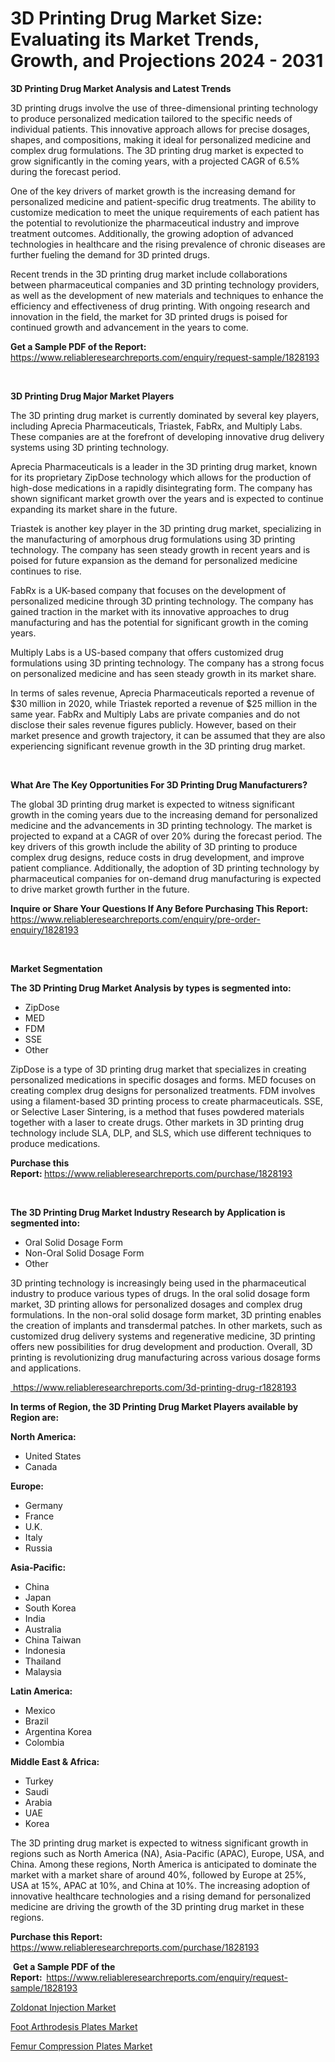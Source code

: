 <p><h1>3D Printing Drug Market Size: Evaluating its Market Trends, Growth, and Projections 2024 - 2031</h1></p><p><strong>3D Printing Drug Market Analysis and Latest Trends</strong></p>
<p><p>3D printing drugs involve the use of three-dimensional printing technology to produce personalized medication tailored to the specific needs of individual patients. This innovative approach allows for precise dosages, shapes, and compositions, making it ideal for personalized medicine and complex drug formulations. The 3D printing drug market is expected to grow significantly in the coming years, with a projected CAGR of 6.5% during the forecast period.</p><p>One of the key drivers of market growth is the increasing demand for personalized medicine and patient-specific drug treatments. The ability to customize medication to meet the unique requirements of each patient has the potential to revolutionize the pharmaceutical industry and improve treatment outcomes. Additionally, the growing adoption of advanced technologies in healthcare and the rising prevalence of chronic diseases are further fueling the demand for 3D printed drugs.</p><p>Recent trends in the 3D printing drug market include collaborations between pharmaceutical companies and 3D printing technology providers, as well as the development of new materials and techniques to enhance the efficiency and effectiveness of drug printing. With ongoing research and innovation in the field, the market for 3D printed drugs is poised for continued growth and advancement in the years to come.</p></p>
<p><strong>Get a Sample PDF of the Report:&nbsp;</strong> <a href="https://www.reliableresearchreports.com/enquiry/request-sample/1828193">https://www.reliableresearchreports.com/enquiry/request-sample/1828193</a></p>
<p>&nbsp;</p>
<p><strong>3D Printing Drug Major Market Players</strong></p>
<p><p>The 3D printing drug market is currently dominated by several key players, including Aprecia Pharmaceuticals, Triastek, FabRx, and Multiply Labs. These companies are at the forefront of developing innovative drug delivery systems using 3D printing technology.</p><p>Aprecia Pharmaceuticals is a leader in the 3D printing drug market, known for its proprietary ZipDose technology which allows for the production of high-dose medications in a rapidly disintegrating form. The company has shown significant market growth over the years and is expected to continue expanding its market share in the future.</p><p>Triastek is another key player in the 3D printing drug market, specializing in the manufacturing of amorphous drug formulations using 3D printing technology. The company has seen steady growth in recent years and is poised for future expansion as the demand for personalized medicine continues to rise.</p><p>FabRx is a UK-based company that focuses on the development of personalized medicine through 3D printing technology. The company has gained traction in the market with its innovative approaches to drug manufacturing and has the potential for significant growth in the coming years.</p><p>Multiply Labs is a US-based company that offers customized drug formulations using 3D printing technology. The company has a strong focus on personalized medicine and has seen steady growth in its market share.</p><p>In terms of sales revenue, Aprecia Pharmaceuticals reported a revenue of $30 million in 2020, while Triastek reported a revenue of $25 million in the same year. FabRx and Multiply Labs are private companies and do not disclose their sales revenue figures publicly. However, based on their market presence and growth trajectory, it can be assumed that they are also experiencing significant revenue growth in the 3D printing drug market.</p></p>
<p>&nbsp;</p>
<p><strong>What Are The Key Opportunities For 3D Printing Drug Manufacturers?</strong></p>
<p><p>The global 3D printing drug market is expected to witness significant growth in the coming years due to the increasing demand for personalized medicine and the advancements in 3D printing technology. The market is projected to expand at a CAGR of over 20% during the forecast period. The key drivers of this growth include the ability of 3D printing to produce complex drug designs, reduce costs in drug development, and improve patient compliance. Additionally, the adoption of 3D printing technology by pharmaceutical companies for on-demand drug manufacturing is expected to drive market growth further in the future.</p></p>
<p><strong>Inquire or Share Your Questions If Any Before Purchasing This Report:</strong> <a href="https://www.reliableresearchreports.com/enquiry/pre-order-enquiry/1828193">https://www.reliableresearchreports.com/enquiry/pre-order-enquiry/1828193</a></p>
<p>&nbsp;</p>
<p><strong>Market Segmentation</strong></p>
<p><strong>The 3D Printing Drug Market Analysis by types is segmented into:</strong></p>
<p><ul><li>ZipDose</li><li>MED</li><li>FDM</li><li>SSE</li><li>Other</li></ul></p>
<p><p>ZipDose is a type of 3D printing drug market that specializes in creating personalized medications in specific dosages and forms. MED focuses on creating complex drug designs for personalized treatments. FDM involves using a filament-based 3D printing process to create pharmaceuticals. SSE, or Selective Laser Sintering, is a method that fuses powdered materials together with a laser to create drugs. Other markets in 3D printing drug technology include SLA, DLP, and SLS, which use different techniques to produce medications.</p></p>
<p><strong>Purchase this Report:&nbsp;</strong><a href="https://www.reliableresearchreports.com/purchase/1828193">https://www.reliableresearchreports.com/purchase/1828193</a></p>
<p>&nbsp;</p>
<p><strong>The 3D Printing Drug Market Industry Research by Application is segmented into:</strong></p>
<p><ul><li>Oral Solid Dosage Form</li><li>Non-Oral Solid Dosage Form</li><li>Other</li></ul></p>
<p><p>3D printing technology is increasingly being used in the pharmaceutical industry to produce various types of drugs. In the oral solid dosage form market, 3D printing allows for personalized dosages and complex drug formulations. In the non-oral solid dosage form market, 3D printing enables the creation of implants and transdermal patches. In other markets, such as customized drug delivery systems and regenerative medicine, 3D printing offers new possibilities for drug development and production. Overall, 3D printing is revolutionizing drug manufacturing across various dosage forms and applications.</p></p>
<p><a href="https://www.reliableresearchreports.com/3d-printing-drug-r1828193">&nbsp;https://www.reliableresearchreports.com/3d-printing-drug-r1828193</a></p>
<p><strong>In terms of Region, the 3D Printing Drug Market Players available by Region are:</strong></p>
<p>
    <p> <strong> North America: </strong>
        <ul>
            <li>United States</li>
            <li>Canada</li>
        </ul>
        </p> 
    <p> <strong> Europe: </strong>
        <ul>
            <li>Germany</li>
            <li>France</li>
            <li>U.K.</li>
            <li>Italy</li>
            <li>Russia</li>
        </ul>
        </p> 
    <p> <strong> Asia-Pacific: </strong>
        <ul>
            <li>China</li>
            <li>Japan</li>
            <li>South Korea</li>
            <li>India</li>
            <li>Australia</li>
            <li>China Taiwan</li>
            <li>Indonesia</li>
            <li>Thailand</li>
            <li>Malaysia</li>
        </ul>
        </p> 
    <p> <strong> Latin America: </strong>
        <ul>
            <li>Mexico</li>
            <li>Brazil</li>
            <li>Argentina Korea</li>
            <li>Colombia</li>
        </ul>
        </p> 
    <p> <strong> Middle East & Africa: </strong>
        <ul>
            <li>Turkey</li>
            <li>Saudi</li>
            <li>Arabia</li>
            <li>UAE</li>
            <li>Korea</li>
        </ul>
    </p>
    </p>
<p><p>The 3D printing drug market is expected to witness significant growth in regions such as North America (NA), Asia-Pacific (APAC), Europe, USA, and China. Among these regions, North America is anticipated to dominate the market with a market share of around 40%, followed by Europe at 25%, USA at 15%, APAC at 10%, and China at 10%. The increasing adoption of innovative healthcare technologies and a rising demand for personalized medicine are driving the growth of the 3D printing drug market in these regions.</p></p>
<p><strong>Purchase this Report: </strong><a href="https://www.reliableresearchreports.com/purchase/1828193">https://www.reliableresearchreports.com/purchase/1828193</a></p>
<p>&nbsp;<strong>Get a Sample PDF of the Report:&nbsp;&nbsp;</strong><a href="https://www.reliableresearchreports.com/enquiry/request-sample/1828193">https://www.reliableresearchreports.com/enquiry/request-sample/1828193</a></p>
<p><strong></strong></p>
<p><p><a href="https://github.com/LibbySpencer2018/Market-Research-Report-List-1/blob/main/zoldonat-injection-market.md">Zoldonat Injection Market</a></p><p><a href="https://view.publitas.com/reportprime-1/analyzing-foot-arthrodesis-plates-market-global-industry-perspective-and-forecast-2024-to-2031/">Foot Arthrodesis Plates Market</a></p><p><a href="https://view.publitas.com/reportprime-1/femur-compression-plates-market-analysis-its-cagr-market-segmentation-and-global-industry-overview/">Femur Compression Plates Market</a></p></p>
